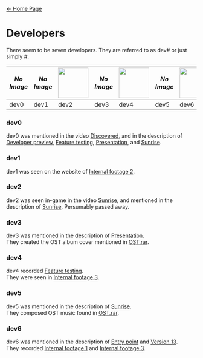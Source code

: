 [← Home Page](../README.md)

# Developers
There seem to be seven developers.
They are referred to as dev# or just simply #.

| *No Image* | *No Image* | <img src="https://lh5.googleusercontent.com/udCXix4t_ifvYQR5slX6Za_PjSgWVNWrLXNB_Pp_Et-ISjvzkR3psHJOVHh2Qxdt4Mz71pys5vktcII7k_kJajdgSorpFjSQ_9vYh246XyR0AmZi7OML2Yndieqfpcq8-G1tB-a9BOrvLPRrlSyt1w" width="80"> | *No Image* | <img src="https://lh6.googleusercontent.com/q6mNvvA00atbtljOZRXqrEb7HDJjuFQQ4k8yUnu0eaE90Q0TIScGUeo9NDEyCJ-CDXdToJYC0_zl1gkseDxte3iN8mik4ZqA3ENSm7KEC0JNy1uPVtJ2tgJGQzG7Wpt8pcdrX_0AU8AmI6z02g" width="80"> | *No Image* | <img src="https://lh3.googleusercontent.com/vEgf2jvfm940s9TkADBAcJrtvqDvzkR_bQN_p5VvHUGUbZN6FKPbJ1NXLxs7fXnhn-p8H894-tAVMjFhfiAWfJQ0_qhTHqHi76P2Bu6vf8jwOV4lIYMvSw11mFADW7yuRCEO7prFEKHGYfUnd86sRw" width="80"> | 
| ----------------------- | ----------------------- | ----------------------- | ----------------------- | ----------------------- | ----------------------- | ----------------------- | 
| dev0                    | dev1                    | dev2                    | dev3                    | dev4                    | dev5                    | dev6                    | 

### dev0
dev0 was mentioned in the video [Discovered](../videos/discovered.md), and in the description of [Developer preview](../videos/developer-preview.md), [Feature testing](../videos/feature-testing.md), [Presentation](../videos/presentation.md), and [Sunrise](../videos/sunrise.md).

### dev1
dev1 was seen on the website of [Internal footage 2](../videos/internal-footage-2.md).

### dev2
dev2 was seen in-game in the video [Sunrise](../videos/sunrise.md), and mentioned in the description of [Sunrise](../videos/sunrise.md).
Persumably passed away.

### dev3
dev3 was mentioned in the description of [Presentation](../videos/presentation.md).  
They created the OST album cover mentioned in [OST.rar](../resources/ost-rar.md).

### dev4
dev4 recorded [Feature testing](../videos/feature-testing.md).  
They were seen in [Internal footage 3](../videos/internal-footage-3.md).

### dev5
dev5 was mentioned in the description of [Sunrise](../videos/sunrise.md).  
They composed OST music found in [OST.rar](../resources/ost-rar.md).

### dev6
dev6 was mentioned in the description of [Entry point](../videos/entry-point.md) and [Version 13](../videos/version-13.md).  
They recorded [Internal footage 1](../videos/internal-footage-1.md) and [Internal footage 3](../videos/internal-footage-3.md).
